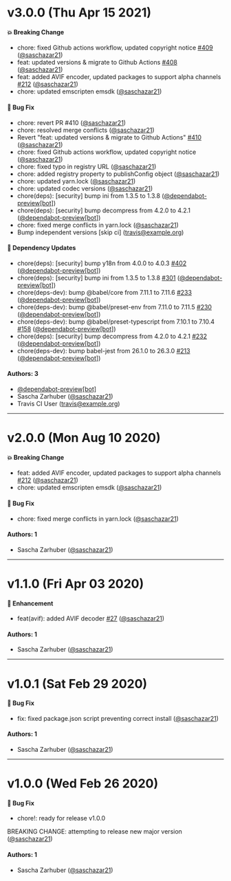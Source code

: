 # v3.0.0 (Thu Apr 15 2021)

#### 💥 Breaking Change

- chore: fixed Github actions workflow, updated copyright notice [#409](https://github.com/saschazar21/webassembly/pull/409) ([@saschazar21](https://github.com/saschazar21))
- feat: updated versions & migrate to Github Actions [#408](https://github.com/saschazar21/webassembly/pull/408) ([@saschazar21](https://github.com/saschazar21))
- feat: added AVIF encoder, updated packages to support alpha channels [#212](https://github.com/saschazar21/webassembly/pull/212) ([@saschazar21](https://github.com/saschazar21))
- chore: updated emscripten emsdk ([@saschazar21](https://github.com/saschazar21))

#### 🐛 Bug Fix

- chore: revert PR #410 ([@saschazar21](https://github.com/saschazar21))
- chore: resolved merge conflicts ([@saschazar21](https://github.com/saschazar21))
- Revert "feat: updated versions & migrate to Github Actions" [#410](https://github.com/saschazar21/webassembly/pull/410) ([@saschazar21](https://github.com/saschazar21))
- chore: fixed Github actions workflow, updated copyright notice ([@saschazar21](https://github.com/saschazar21))
- chore: fixed typo in registry URL ([@saschazar21](https://github.com/saschazar21))
- chore: added registry property to publishConfig object ([@saschazar21](https://github.com/saschazar21))
- chore: updated yarn.lock ([@saschazar21](https://github.com/saschazar21))
- chore: updated codec versions ([@saschazar21](https://github.com/saschazar21))
- chore(deps): [security] bump ini from 1.3.5 to 1.3.8 ([@dependabot-preview[bot]](https://github.com/dependabot-preview[bot]))
- chore(deps): [security] bump decompress from 4.2.0 to 4.2.1 ([@dependabot-preview[bot]](https://github.com/dependabot-preview[bot]))
- chore: fixed merge conflicts in yarn.lock ([@saschazar21](https://github.com/saschazar21))
- Bump independent versions \[skip ci\] (travis@example.org)

#### 🔩 Dependency Updates

- chore(deps): [security] bump y18n from 4.0.0 to 4.0.3 [#402](https://github.com/saschazar21/webassembly/pull/402) ([@dependabot-preview[bot]](https://github.com/dependabot-preview[bot]))
- chore(deps): [security] bump ini from 1.3.5 to 1.3.8 [#301](https://github.com/saschazar21/webassembly/pull/301) ([@dependabot-preview[bot]](https://github.com/dependabot-preview[bot]))
- chore(deps-dev): bump @babel/core from 7.11.1 to 7.11.6 [#233](https://github.com/saschazar21/webassembly/pull/233) ([@dependabot-preview[bot]](https://github.com/dependabot-preview[bot]))
- chore(deps-dev): bump @babel/preset-env from 7.11.0 to 7.11.5 [#230](https://github.com/saschazar21/webassembly/pull/230) ([@dependabot-preview[bot]](https://github.com/dependabot-preview[bot]))
- chore(deps-dev): bump @babel/preset-typescript from 7.10.1 to 7.10.4 [#158](https://github.com/saschazar21/webassembly/pull/158) ([@dependabot-preview[bot]](https://github.com/dependabot-preview[bot]))
- chore(deps): [security] bump decompress from 4.2.0 to 4.2.1 [#232](https://github.com/saschazar21/webassembly/pull/232) ([@dependabot-preview[bot]](https://github.com/dependabot-preview[bot]))
- chore(deps-dev): bump babel-jest from 26.1.0 to 26.3.0 [#213](https://github.com/saschazar21/webassembly/pull/213) ([@dependabot-preview[bot]](https://github.com/dependabot-preview[bot]))

#### Authors: 3

- [@dependabot-preview[bot]](https://github.com/dependabot-preview[bot])
- Sascha Zarhuber ([@saschazar21](https://github.com/saschazar21))
- Travis CI User (travis@example.org)

---

# v2.0.0 (Mon Aug 10 2020)

#### 💥 Breaking Change

- feat: added AVIF encoder, updated packages to support alpha channels [#212](https://github.com/saschazar21/webassembly/pull/212) ([@saschazar21](https://github.com/saschazar21))
- chore: updated emscripten emsdk ([@saschazar21](https://github.com/saschazar21))

#### 🐛 Bug Fix

- chore: fixed merge conflicts in yarn.lock ([@saschazar21](https://github.com/saschazar21))

#### Authors: 1

- Sascha Zarhuber ([@saschazar21](https://github.com/saschazar21))

---

# v1.1.0 (Fri Apr 03 2020)

#### 🚀 Enhancement

- feat(avif): added AVIF decoder [#27](https://github.com/saschazar21/webassembly/pull/27) ([@saschazar21](https://github.com/saschazar21))

#### Authors: 1

- Sascha Zarhuber ([@saschazar21](https://github.com/saschazar21))

---

# v1.0.1 (Sat Feb 29 2020)

#### 🐛  Bug Fix

- fix: fixed package.json script preventing correct install  ([@saschazar21](https://github.com/saschazar21))

#### Authors: 1

- Sascha Zarhuber ([@saschazar21](https://github.com/saschazar21))

---

# v1.0.0 (Wed Feb 26 2020)

#### 🐛  Bug Fix

- chore!: ready for release v1.0.0

BREAKING CHANGE: attempting to release new major version  ([@saschazar21](https://github.com/saschazar21))

#### Authors: 1

- Sascha Zarhuber ([@saschazar21](https://github.com/saschazar21))
